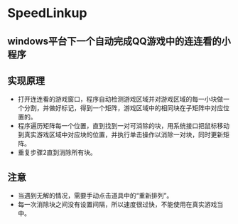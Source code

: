 # SpeedLinkup  
## windows平台下一个自动完成QQ游戏中的连连看的小程序
## 实现原理
- 打开连连看的游戏窗口，程序自动检测游戏区域并对游戏区域的每一小块做一个分割，并做好标记，得到一个矩阵，游戏区域中的相同块在子矩阵中对应位置的。
- 程序遍历矩阵每一个位置，直到找到一对可消除的块，用系统接口把鼠标移动到真实游戏区域中对应块的位置，并执行单击操作以消除一对块，同时更新矩阵。
- 重复步骤2直到消除所有块。

## 注意
- 当遇到无解的情况，需要手动点击道具中的“重新排列”。
- 每一次消除块之间没有设置间隔，所以速度很过快，不能使用在真实游戏当中。
